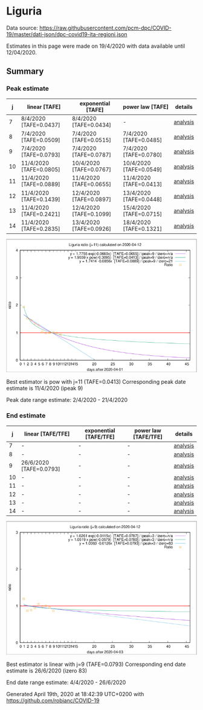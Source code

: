 # Liguria


Data source: https://raw.githubusercontent.com/pcm-dpc/COVID-19/master/dati-json/dpc-covid19-ita-regioni.json

Estimates in this page were made on 19/4/2020 with data available until 12/04/2020.


## Summary 

### Peak estimate 
|j|linear [TAFE]|exponential [TAFE]|power law [TAFE]|details|
|---|----|-----------|---------|-------|
|7|8/4/2020 [TAFE=0.0437]|8/4/2020 [TAFE=0.0434]|-|[analysis](COVID-19_liguria_j7_2020-04-12.md)|
|8|7/4/2020 [TAFE=0.0509]|7/4/2020 [TAFE=0.0515]|7/4/2020 [TAFE=0.0485]|[analysis](COVID-19_liguria_j8_2020-04-12.md)|
|9|7/4/2020 [TAFE=0.0793]|7/4/2020 [TAFE=0.0787]|7/4/2020 [TAFE=0.0780]|[analysis](COVID-19_liguria_j9_2020-04-12.md)|
|10|11/4/2020 [TAFE=0.0805]|10/4/2020 [TAFE=0.0767]|10/4/2020 [TAFE=0.0549]|[analysis](COVID-19_liguria_j10_2020-04-12.md)|
|11|11/4/2020 [TAFE=0.0889]|11/4/2020 [TAFE=0.0655]|11/4/2020 [TAFE=0.0413]|[analysis](COVID-19_liguria_j11_2020-04-12.md)|
|12|11/4/2020 [TAFE=0.1439]|12/4/2020 [TAFE=0.0897]|13/4/2020 [TAFE=0.0448]|[analysis](COVID-19_liguria_j12_2020-04-12.md)|
|13|11/4/2020 [TAFE=0.2421]|12/4/2020 [TAFE=0.1099]|15/4/2020 [TAFE=0.0715]|[analysis](COVID-19_liguria_j13_2020-04-12.md)|
|14|11/4/2020 [TAFE=0.2835]|13/4/2020 [TAFE=0.0926]|18/4/2020 [TAFE=0.1321]|[analysis](COVID-19_liguria_j14_2020-04-12.md)|

![best peak estimate](COVID-19_liguria_j11_2020-04-12.png)

Best estimator is pow with j=11 (TAFE=0.0413)
Corresponding peak date estimate is 11/4/2020 (ipeak 9)


Peak date range estimate: 2/4/2020 - 21/4/2020

### End estimate 
|j|linear [TAFE/TFE]|exponential [TAFE/TFE]|power law [TAFE/TFE]|details|
|---|----|-----------|---------|-------|
|7|-|-|-|[analysis](COVID-19_liguria_j7_2020-04-12.md)|
|8|-|-|-|[analysis](COVID-19_liguria_j8_2020-04-12.md)|
|9|26/6/2020 [TAFE=0.0793]|-|-|[analysis](COVID-19_liguria_j9_2020-04-12.md)|
|10|-|-|-|[analysis](COVID-19_liguria_j10_2020-04-12.md)|
|11|-|-|-|[analysis](COVID-19_liguria_j11_2020-04-12.md)|
|12|-|-|-|[analysis](COVID-19_liguria_j12_2020-04-12.md)|
|13|-|-|-|[analysis](COVID-19_liguria_j13_2020-04-12.md)|
|14|-|-|-|[analysis](COVID-19_liguria_j14_2020-04-12.md)|

![best zero estimate](COVID-19_liguria_j9_2020-04-12.png)

Best estimator is linear with j=9 (TAFE=0.0793)
Corresponding end date estimate is 26/6/2020 (izero 83)


End date range estimate: 4/4/2020 - 26/6/2020

Generated April 19th, 2020 at 18:42:39 UTC+0200 with https://github.com/robianc/COVID-19
